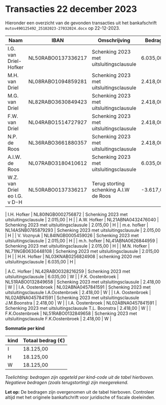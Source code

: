 # Transacties 22 december 2023

Hieronder een overzicht van de gevonden transacties uit het bankafschrift `mutov490125492_25102023-27032024.docx` op 22-12-2023. 

| Naam                          | IBAN                  | Omschrijving                                              | Bedrag     | kind |
|-------------------------------|-----------------------|-----------------------------------------------------------|------------|------|
| I.G. van Driel-Hofker         | NL50RABO0137336217    | Schenking 2023 met uitsluitingsclausule                   | 6.035,00   | I    |
| M.H. van Driel                | NL08RABO1094859281    | Schenking 2023 met uitsluitingsclausule                   | 2.418,00   | I    |
| M.G. van Driel                | NL82RABO3630849423    | Schenking 2023 met uitsluitingsclausule                   | 2.418,00   | I    |
| F.W. van Driel                | NL04RABO1514727927    | Schenking 2023 met uitsluitingsclausule                   | 2.418,00   | I    |
| N.P. de Roos                  | NL36RABO3661880357    | Schenking 2023 met uitsluitingsclausule                   | 2.418,00   | I    |
| A.I.W. de Roos                | NL07RABO3180410612    | Schenking 2023 met uitsluitingsclausule                   | 6.035,00   | I    | 
| W.Z. van Driel eo I.G. v D-H  | NL50RABO0137336217    | Terug storting schenking A.I.W de Roos                    | -3.617,00  | I    |



| I.H. Hofker                   | NL80INGB0002756872    | Schenking 2023 met uitsluitingsclausule                   | 2.015,00   | H    |
| A.W. Hofker                   | NL21ABNA0432476040    | Schenking 2023 met uitsluitingsclausule                   | 2.015,00   | H    |
| m.e. hofker                   | NL14ASNB0785879293    | Schenking 2023 met uitsluitingsclausule                   | 2.015,00   | H    | 
| V. Voznyuk                    | NL84INGB0005459026    | Schenking 2023 met uitsluitingsclausule                   | 2.015,00   | H    |
| m.h. hofker                   | NL41ABNA0626844959    | Schenking 2023 met uitsluitingsclausule                   | 2.015,00   | H    |
| M.N. Hofker                   | NL71INGB0630448108    | Schenking 2023 met uitsluitingsclausule                   | 2.015,00   | H    |
| H.H. Hofker                   | NL03KNAB0256824908    | schenking 2020 met uitsluitingsclausule                   | 6.035,00   | H    |



| A.C. Hofker                   | NL42RABO0328216259    | Schenking 2023 met uitsluitingsclausule                   | 6.035,00   | W    |
| F.K. Oostenbroek              | NL51RABO0132849658    | Schenking 2023 met uitsluitingsclausule                   | 2.418,00   | W    |
| I.A. Oostenbroek              | NL02ABNA0457841591    | Schenking 2023 met uitsluitingsclausule I.A.Oostenbroek   | 2.418,00   | W    |
| I.A. Oostenbroek              | NL02ABNA0457841591    | Schenking 2023 met uitsluitingsclausule J.M.Boonstra      | 2.418,00   | W    |
| I.A. Oostenbroek              | NL02ABNA0457841591    | Schenking 2023 met uitsluitingsclausule T.L. Boonstra     | 2.418,00   | W    |
| F.K.Oostenbroek               | NL51RABO0132849658    | Schenking 2023 met uitsluitingsclausule F.K.Oostenbroek   | 2.418,00   | W    |



**Sommatie per kind**

| kind | Totaal bedrag (€) |
|------|-------------------|
| I    | 18.125,00         |
| H    | 18.125,00         |
| W    | 18.125,00         |

*Toelichting: bedragen zijn opgeteld per kind-code uit de tabel hierboven. Negatieve bedragen (zoals terugstorting) zijn meegerekend.*

**Let op:** De bedragen zijn overgenomen uit de tabel hierboven. Controleer altijd met het originele bankafschrift voor juridische of fiscale doeleinden. 
